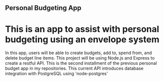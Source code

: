 ## Personal Budgeting App
# This is an app to assist with personal budgeting using an envelope system
In this app, users will be able to create budgets, add to, spend from, and delete budget line items.
This project will be using Node.js and Express to create a restful API. This is the second installment of the previous personal budget app in my repositories. This current API introduces database integration with PostgreSQL using 'node-postgres'
